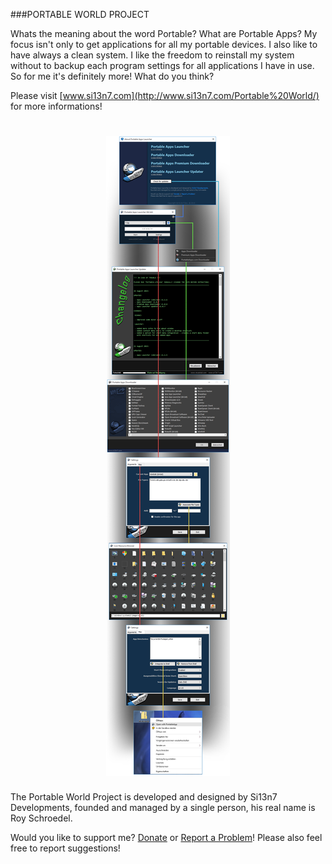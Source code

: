 
###PORTABLE WORLD PROJECT
                        
Whats the meaning about the word Portable? What are Portable Apps? My focus isn't only to get applications for all my portable devices. I also like to have always a clean system. I like the freedom to reinstall my system without to backup each program settings for all applications I have in use. So for me it's definitely more! What do you think?

Please visit [www.si13n7.com](http://www.si13n7.com/Portable%20World/) for more informations!

<h1 align="center"><sub><img  src="https://raw.githubusercontent.com/Si13n7/Portable-World-Project/master/Preview.png"></sub></h1>

The Portable World Project is developed and designed by Si13n7 Developments, founded and managed by a single person, his real name is Roy Schroedel.

Would you like to support me? [Donate](https://www.paypal.com/cgi-bin/webscr?cmd=_s-xclick&hosted_button_id=K3ZJDAT3GPFYW) or [Report a Problem](http://support.si13n7.com/)! Please also feel free to report suggestions!
